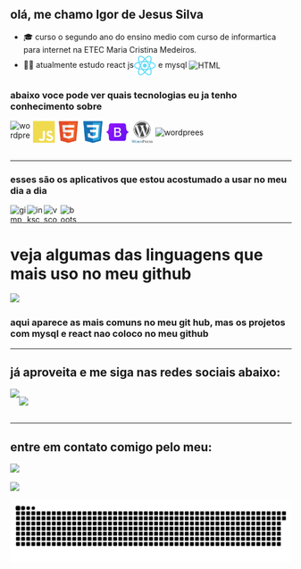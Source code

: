 ## olá, me chamo Igor de Jesus Silva

*  🎓 curso o segundo ano do ensino medio com curso de informartica para internet na ETEC Maria Cristina Medeiros. 
* 👨‍💻 atualmente estudo react js<img align="center" alt="HTML" height="40" width="40" src="https://raw.githubusercontent.com/devicons/devicon/master/icons/react/react-original.svg"> e mysql <img align="center" alt="HTML" height="40" width="40"  src="https://cdn.jsdelivr.net/gh/devicons/devicon/icons/mysql/mysql-plain.svg" />
 
### abaixo voce pode ver quais tecnologias eu ja tenho conhecimento sobre


 <div style="display: inline">
  <img align="center" alt="Js" height="40" width="40" src="https://raw.githubusercontent.com/devicons/devicon/master/icons/javascript/javascript-plain.svg">
  <img align="center" alt="HTML" height="40" width="40" src="https://raw.githubusercontent.com/devicons/devicon/master/icons/html5/html5-original.svg">
  <img align="center" alt="CSS" height="40" width="40" src="https://raw.githubusercontent.com/devicons/devicon/master/icons/css3/css3-original.svg">
  <img align="center" alt="bootstrap" height="40" width="40" src="https://raw.githubusercontent.com/devicons/devicon/master/icons/bootstrap/bootstrap-original.svg">
  <img align="center" alt="wordprees" height="40" width="40" src="https://raw.githubusercontent.com/devicons/devicon/master/icons/wordpress/wordpress-original.svg">   
 <img align="left" alt="wordprees" height="40" width="40" src="https://cdn.jsdelivr.net/gh/devicons/devicon/icons/mysql/mysql-original.svg" /> 
  <img align="center" alt="wordprees" height="40" width="40" src="https://cdn.jsdelivr.net/gh/devicons/devicon/icons/react/react-original-wordmark.svg" /> <br><br>
</div> 
  
___ 
  
### esses são os aplicativos que estou acostumado a usar no meu dia a dia 


 <div style="display: inline">
  <img align="left" alt="gimp" height="30" width="30" src="https://cdn.jsdelivr.net/gh/devicons/devicon/icons/gimp/gimp-original-wordmark.svg">
  <img align="left" alt="inkscape" height="30" width="30" src="https://cdn.jsdelivr.net/gh/devicons/devicon/icons/inkscape/inkscape-original-wordmark.svg" />
  <img align="left" alt="vscode" height="30" width="30" src="https://cdn.jsdelivr.net/gh/devicons/devicon/icons/vscode/vscode-original-wordmark.svg">
  <img align="left" alt="bootstrap" height="30" width="30" src="https://cdn.jsdelivr.net/gh/devicons/devicon/icons/atom/atom-original.svg"> 
</div>
<br>

 ___ 
 
<div style="display:block;">
 <h1>
  veja algumas das linguagens que mais uso no meu github</h1>
 <img src="https://github-readme-stats.vercel.app/api/top-langs/?username=igorrzinho&theme=tokyonight">
 <h3>aqui aparece as mais comuns no meu git hub, mas os projetos com mysql e react nao coloco no meu github</h3>
</div>

 ___ 
 
 ## já aproveita e me siga nas redes sociais abaixo:
 <div style="display: flex">
<a href="https://www.instagram.com/s_igorzinho/" target="_blank"><img src="https://img.shields.io/badge/-Instagram-%23E4405F?style=for-the-badge&logo=instagram&logoColor=white" target="_blank"></a>

<a href="https://www.linkedin.com/in/igor-de-jesus-silva-066552215" target="_blank"><img src="https://img.shields.io/badge/-LinkedIn-%230077B5?style=for-the-badge&logo=linkedin&logoColor=white"></a>
 
 <!-- <a herf="https://www.youtube.com/channel/UCXYjQXKOxM-Bro76TgAaXXg" target="_blank"><img src="https://img.shields.io/badge/YouTube-FF0000?style=for-the-badge&logo=youtube&logoColor=white"></a>-->
 </div>
 
 ___
 ## entre em contato comigo pelo meu:
 <div>
 <a herf="https://t.me/S_igorrzinho" target="_blank"><img src="https://img.shields.io/badge/Telegram-2CA5E0?style=for-the-badge&logo=telegram&logoColor=white"></a>

<a herf="mailto:sigorcontato@gmail.com?subject=subject text" target="_blank"><img src="https://img.shields.io/badge/Gmail-D14836?style=for-the-badge&logo=gmail&logoColor=white"></a>
 </div>
 
 ![Snake animation](https://github.com/igorrzinho/igorrzinho/blob/output/github-contribution-grid-snake.svg)
